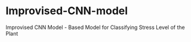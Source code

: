 # Improvised-CNN-model
Improvised CNN Model - Based Model for Classifying Stress Level of the Plant

